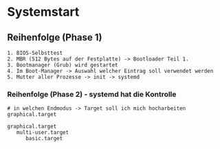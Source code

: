 # Systemstart 

## Reihenfolge (Phase 1) 

```
1. BIOS-Selbsttest 
2. MBR (512 Bytes auf der Festplatte) -> Bootloader Teil 1.
3. Bootmanager (Grub) wird gestartet 
4. Im Boot-Manager -> Auswahl welcher Eintrag soll verwendet werden 
5. Mutter aller Prozesse -> init -> systemd 
```

### Reihenfolge (Phase 2) - systemd hat die Kontrolle 

```
# in welchen Endmodus -> Target soll ich mich hocharbeiten 
graphical.target 

graphical.target
   multi-user.target
      basic.target 
```
